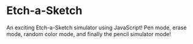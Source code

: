 # Etch-a-Sketch

An exciting Etch-a-Sketch simulator using JavaScript! 
Pen mode, erase mode, random color mode, and finally the pencil simulator mode! 
